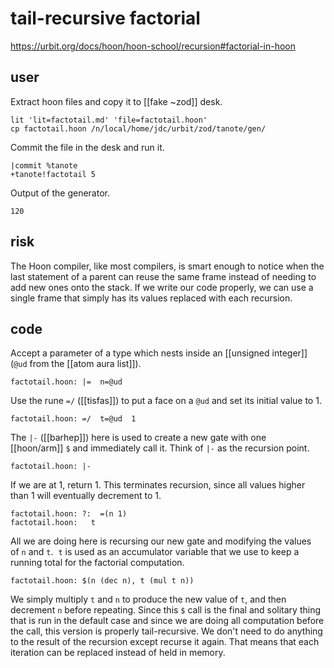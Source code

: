 # tail-recursive factorial

https://urbit.org/docs/hoon/hoon-school/recursion#factorial-in-hoon

## user

Extract hoon files and copy it to [[fake ~zod]] desk.

```shell
lit 'lit=factotail.md' 'file=factotail.hoon'
cp factotail.hoon /n/local/home/jdc/urbit/zod/tanote/gen/
```

Commit the file in the desk and run it.

```hoon
|commit %tanote
+tanote!factotail 5
```

Output of the generator.

```shell-session
120
```

## risk

The Hoon compiler, like most compilers, is smart enough to notice when the last statement of a parent can reuse the same frame instead of needing to add new ones onto the stack. If we write our code properly, we can use a single frame that simply has its values replaced with each recursion.

## code

Accept a parameter of a type which nests inside an [[unsigned integer]] (`@ud` from the [[atom aura list]]).

	factotail.hoon: |=  n=@ud

Use the rune `=/` ([[tisfas]]) to put a face on a `@ud` and set its initial value to 1. 

	factotail.hoon: =/  t=@ud  1

The `|-` ([[barhep]]) here is used to create a new gate with one [[hoon/arm]] `$` and immediately call it.  Think of `|-` as the recursion point.

	factotail.hoon: |-

If we are at 1, return 1.  This terminates recursion, since all values higher than 1 will eventually decrement to 1.

	factotail.hoon: ?:  =(n 1)
	factotail.hoon:   t

All we are doing here is recursing our new gate and modifying the values of `n` and `t`.  `t` is used as an accumulator variable that we use to keep a running total for the factorial computation.

	factotail.hoon: $(n (dec n), t (mul t n))

We simply multiply `t` and `n` to produce the new value of `t`, and then decrement `n` before repeating.  Since this `$` call is the final and solitary thing that is run in the default case and since we are doing all computation before the call, this version is properly tail-recursive.  We don't need to do anything to the result of the recursion except recurse it again.  That means that each iteration can be replaced instead of held in memory.

